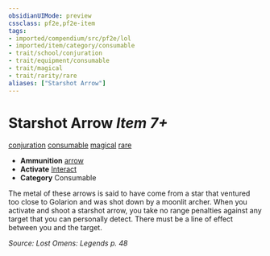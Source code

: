 ```yaml
---
obsidianUIMode: preview
cssclass: pf2e,pf2e-item
tags:
- imported/compendium/src/pf2e/lol
- imported/item/category/consumable
- trait/school/conjuration
- trait/equipment/consumable
- trait/magical
- trait/rarity/rare
aliases: ["Starshot Arrow"]
---
```

# Starshot Arrow *Item 7+*  
[conjuration](conjuration.md)  [consumable](consumable.md)  [magical](magical.md)  [rare](rare.md)  

- **Ammunition** [arrow](arrow.md)
- **Activate** [Interact](interact.md)
- **Category** Consumable

The metal of these arrows is said to have come from a star that ventured too close to Golarion and was shot down by a moonlit archer. When you activate and shoot a starshot arrow, you take no range penalties against any target that you can personally detect. There must be a line of effect between you and the target.

*Source: Lost Omens: Legends p. 48*